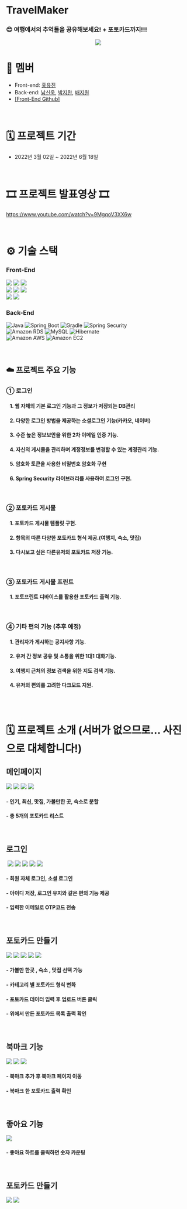# TravelMaker

### 😊 여행에서의 추억들을 공유해보세요! + 포토카드까지!!!

<center><img src="https://user-images.githubusercontent.com/50544205/183279893-3d11481d-5ac7-4b20-8c9d-e7771aabac2b.png" width:"1200" height:"1000"/></center>

# 👥 멤버
- Front-end: [홍유진](https://github.com/yujinyny)
- Back-end: [남신욱](https://github.com/tlsdnr1135), [박지완](https://github.com/Parkjiwan2), [배지원](https://github.com/Bae-Ji-Won)
- [\[Front-End Github\]](https://github.com/travelmaker-sku/TM-Front)

  
<br />

# 🗓 프로젝트 기간
- 2022년 3월 02일 ~ 2022년 6월 18일

<br>

# 🎞 프로젝트 발표영상 🎞
https://www.youtube.com/watch?v=9MgqoV3XX6w

<br>
  
# ⚙️ 기술 스택
  
### Front-End

<div>
<img src="http://img.shields.io/badge/-JavaScript-F7DF1E?style=for-the-badge&logo=JavaScript&logoColor=white" />
<img src="https://img.shields.io/badge/React-20232A?style=for-the-badge&logo=react&logoColor=61DAFB" />
<img src="http://img.shields.io/badge/-HTML5-E34F26?style=for-the-badge&logo=HTML5&logoColor=white" />
</div>
<div>
<img src="https://img.shields.io/badge/Redux-764ABC?style=for-the-badge&logo=Redux&logoColor=white">
<img src="https://img.shields.io/badge/Typescript-3178C6?style=for-the-badge&logo=Typescript&logoColor=white">
<img src="http://img.shields.io/badge/-CSS3-1572B6?style=for-the-badge&logo=CSS3&logoColor=white" />
</div>
<div>
<img src="http://img.shields.io/badge/-Amazon AWS-232F3E?style=for-the-badge&logo=Amazon AWS&logoColor=white" />
<img src="http://img.shields.io/badge/-Amazon EC2-FF4F8B?style=for-the-badge&logo=Amazon EC2&logoColor=white" />
</div>  



### Back-End

<div>
  <img alt="Java" src ="https://img.shields.io/badge/Java-007396.svg?&style=for-the-badge&logo=Java&logoColor=white"/>
  <img alt="Spring Boot" src ="https://img.shields.io/badge/Spring Boot-6DB33F.svg?&style=for-the-badge&logo=Spring Boot&logoColor=white"/>
  <img alt="Gradle" src ="https://img.shields.io/badge/Gradle-02303A.svg?&style=for-the-badge&logo=Gradle&logoColor=white"/>
  <img alt="Spring Security" src ="https://img.shields.io/badge/Spring Security-6DB33F.svg?&style=for-the-badge&logo=Spring Security&logoColor=white"/>
</div>
<div>
  <img alt="Amazon RDS" src="https://img.shields.io/badge/Amazon RDS-527FFF?style=for-the-badge&logo=Amazon RDS&logoColor=white"/>
  <img alt="MySQL" src ="https://img.shields.io/badge/MySQL-4479A1.svg?&style=for-the-badge&logo=MySQL&logoColor=white"/>
  <img alt="Hibernate" src ="https://img.shields.io/badge/Hibernate-59666C.svg?&style=for-the-badge&logo=Hibernate&logoColor=white"/>
</div>
<div>
  <img alt="Amazon AWS" src="https://img.shields.io/badge/Amazon AWS-232F3E?style=for-the-badge&logo=Amazon AWS&logoColor=white"/>
  <img alt="Amazon EC2" src="https://img.shields.io/badge/Amazon EC2-FF4F8B?style=for-the-badge&logo=Amazon EC2&logoColor=white"/>
</div>

<br />
<br />  

## ☁️ 프로젝트 주요 기능 

### ➀ 로그인
#### &nbsp;&nbsp; 1. 웹 자체의 기본 로그인 기능과 그 정보가 저장되는 DB관리  
#### &nbsp;&nbsp; 2. 다양한 로그인 방법을 제공하는 소셜로그인 기능(카카오, 네이버)  
#### &nbsp;&nbsp; 3. 수준 높은 정보보안을 위한 2차 이메일 인증 기능.  
#### &nbsp;&nbsp; 4. 자신의 게시물을 관리하며 계정정보를 변경할 수 있는 계정관리 기능.
#### &nbsp;&nbsp; 5. 암호화 토큰을 사용한 비밀번호 암호화 구현 
#### &nbsp;&nbsp; 6. Spring Security 라이브러리를 사용하여 로그인 구현.

<br />

### ➁ 포토카드 게시물
#### &nbsp;&nbsp; 1. 포토카드 게시물 템플릿 구현.
#### &nbsp;&nbsp; 2. 항목의 따른 다양한 포토카드 형식 제공.(여행지, 숙소, 맛집)
#### &nbsp;&nbsp; 3. 다시보고 싶은 다른유저의 포토카드 저장 기능.

<br />

### ➂ 포토카드 게시물 프린트
#### &nbsp;&nbsp; 1. 포토프린트 디바이스를 활용한 포토카드 출력 기능.

<br />

### ➃ 기타 편의 기능 (추후 예정)
#### &nbsp;&nbsp; 1. 관리자가 게시하는 공지사항 기능.
#### &nbsp;&nbsp; 2. 유저 간 정보 공유 및 소통을 위한 1대1 대화기능.
#### &nbsp;&nbsp; 3. 여행지 근처의 정보 검색을 위한 지도 검색 기능.
#### &nbsp;&nbsp; 4. 유저의 편의를 고려한 다크모드 지원.

<br />

<br />

# 🗓 프로젝트 소개 (서버가 없으므로... 사진으로 대체합니다!)

## 메인페이지
<img src="https://user-images.githubusercontent.com/50544205/183281240-af1dc310-9233-4683-9571-5caa2a000eaf.png"/>
<img src="https://user-images.githubusercontent.com/50544205/183281261-ff1355cc-6fa1-44d9-a7c5-1a3c5fe6d99e.png"/>
<img src="https://user-images.githubusercontent.com/50544205/183281281-15032017-05db-4b87-88f6-bce2047bcdfc.png"/>
<img src="https://user-images.githubusercontent.com/50544205/183281290-0788f514-c1de-4431-916c-5d8db8d607a2.png"/>

#### - 인기, 최신, 맛집, 가볼만한 곳, 숙소로 분할
#### - 총 5개의 포토카드 리스트

<br />


## 로그인
<img src=""/>
<img src="https://user-images.githubusercontent.com/50544205/183281420-22d95b01-e009-4ae1-88e2-47b8aa187594.png"/>
<img src="https://user-images.githubusercontent.com/50544205/183281657-41c41d47-f926-4eb5-9906-d8e6d4e7129a.png"/>
<img src="https://user-images.githubusercontent.com/50544205/183281439-ec2b7f87-0367-4b68-b8e4-60164417b408.png"/>
<img src="https://user-images.githubusercontent.com/50544205/183281449-c6bcc35c-5f40-4a33-b248-dc7d0a60e0b9.png"/>
<img src="https://user-images.githubusercontent.com/50544205/183281456-fdf58237-161b-431d-9d86-69cf3af7c179.png"/>

#### - 회원 자체 로그인, 소셜 로그인
#### - 아이디 저장, 로그인 유지와 같은 편의 기능 제공
#### - 입력한 이메일로 OTP코드 전송

<br />

## 포토카드 만들기
<img src="https://user-images.githubusercontent.com/50544205/183281605-5d81c56b-6adb-403f-8d07-49393d904e0c.png"/>
<img src="https://user-images.githubusercontent.com/50544205/183281607-561a9c30-fd2c-4a2f-a11b-3a875fecb571.png"/>
<img src="https://user-images.githubusercontent.com/50544205/183281610-82660765-7435-437c-97bc-fdaa39e21915.png"/>
<img src="https://user-images.githubusercontent.com/50544205/183281620-2ca73038-cdea-4eda-98c9-fcac76993f1d.png"/>
<img src="https://user-images.githubusercontent.com/50544205/183281626-d6f28696-850e-43be-ac9d-4404b7bd1e1d.png"/>

#### - 가볼만 한곳 , 숙소 , 맛집 선택 가능
#### - 카테고리 별 포토카드 형식 변화
#### - 포토카드 데이터 입력 후 업로드 버튼 클릭
#### - 위에서 만든 포토카드 목록 출력 확인

<br />

## 북마크 기능
<img src="https://user-images.githubusercontent.com/50544205/183281747-5b9a4ac0-a00e-4fdc-a66d-b604bf23232a.png"/>
<img src="https://user-images.githubusercontent.com/50544205/183281760-5013b242-5d2f-495f-8002-1fa5b4f08712.png"/>
<img src="https://user-images.githubusercontent.com/50544205/183281762-a33b4903-133f-4d2f-bf9c-fe20ead0780b.png"/>


#### - 북마크 추가 후 북마크 페이지 이동
#### - 북마크 한 포토카드 출력 확인


<br />

## 좋아요 기능
<img src="https://user-images.githubusercontent.com/50544205/183281797-14a056b2-25f9-448e-9a21-5a7670dd7f24.png"/>

#### - 좋아요 하트를 클릭하면 숫자 카운팅

<br />

## 포토카드 만들기
<img src="https://user-images.githubusercontent.com/50544205/183281809-a308a280-991d-47e5-9c5f-93d8faacfe47.png"/>
<img src="https://user-images.githubusercontent.com/50544205/183281810-ff29825b-30fb-4b92-a12a-a2081cc21a0c.png"/>


<br />



